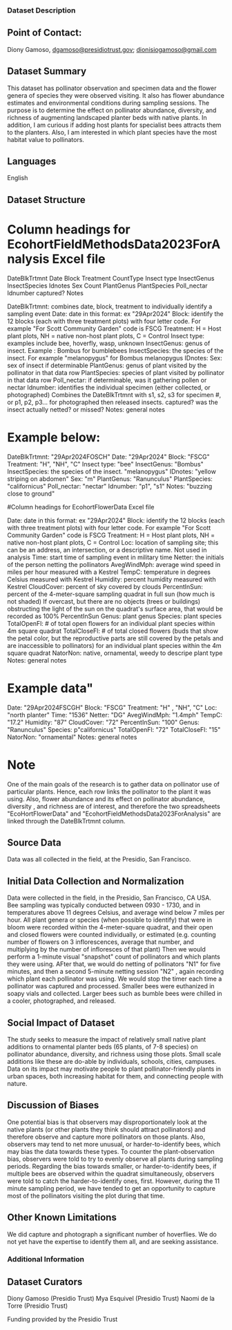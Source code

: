 ### Dataset Description


## Point of Contact: 
Diony Gamoso, dgamoso@presidiotrust.gov; dionisiogamoso@gmail.com
## Dataset Summary
This dataset has pollinator observation and specimen data and the flower genera of species they were observed visiting.  It also has flower abundance estimates and environmental conditions during sampling sessions.
The purpose is to determine the effect on pollinator abundance, diversity, and richness of augmenting landscaped planter beds with native plants. In addition, I am curious if adding host plants for specialist bees attracts them to the planters.   Also, I am interested in which plant species have the most habitat value to pollinators.

## Languages
English

## Dataset Structure
# Column headings for EcohortFieldMethodsData2023ForAnalysis Excel file
DateBlkTrtmnt	Date	Block	Treatment	CountType	Insect type	InsectGenus	InsectSpecies	Idnotes	Sex	Count	PlantGenus	PlantSpecies	Poll_nectar	Idnumber	captured?	Notes		

DateBlkTrtmnt: combines date, block, treatment to individually identify a sampling event
Date: date in this format: ex "29Apr2024"
Block:  identify the 12 blocks (each with three treatment plots) with four letter code.  For example "For Scott Community Garden" code is FSCG
Treatment: H = Host plant plots, NH = native non-host plant plots, C = Control
Insect type:  examples include bee, hoverfly, wasp, unknown
InsectGenus: genus of insect.  Example :  Bombus for bumblebees
InsectSpecies: the species of the insect.  For example "melanopygus" for Bombus melanopygus
IDnotes:
Sex: sex of insect if determinable
PlantGenus: genus of plant visited by the pollinator in that data row
PlantSpecies: species of plant visited by pollinator in that data row
Poll_nectar:  if determinable, was it gathering pollen or nectar
Idnumber:  identifies the individual specimen (either collected, or photographed)		Combines the DateBlkTrtmnt with s1, s2, s3 for specimen #,  or p1, p2, p3... for photographed then released insects.
captured? was the insect actually netted? or missed?
Notes:  general notes 				
# Example below:
DateBlkTrtmnt: "29Apr2024FOSCH"
Date: "29Apr2024"
Block:  "FSCG"
Treatment: "H", "NH", "C"
Insect type:  "bee"
InsectGenus: "Bombus"
InsectSpecies: the species of the insect.  "melanopygus"
IDnotes: "yellow striping on abdomen"
Sex: "m"
PlantGenus: "Ranunculus"
PlantSpecies: "californicus"
Poll_nectar:  "nectar"
Idnumber:  "p1", "s1"
Notes:  "buzzing close to ground"		
					

#Column headings for EcohortFlowerData Excel file					
			
Date: date in this format: ex "29Apr2024"
Block:  identify the 12 blocks (each with three treatment plots) with four letter code.  For example "For Scott Community Garden" code is FSCG
Treatment: H = Host plant plots, NH = native non-host plant plots, C = Control
Loc: location of sampling site; this can be an address, an intersection, or a descriptive name.  Not used in analysis
Time:  start time of sampling event in military time
Netter:  the initials of the person netting the pollinators
AvegWindMph:  average wind speed in miles per hour measured with a Kestrel
TempC:  temperature in degrees Celsius measured with Kestrel
Humidity: percent humidity measured with Kestrel
CloudCover: percent of sky covered by clouds
PercentInSun: percent of the 4-meter-square sampling quadrat in full sun (how much is not shaded)
If overcast, but there are no objects (trees or buildings) obstructing the light of the sun on the quadrat's surface area, that would be recorded as 100% PercentInSun
Genus: plant genus
Species: plant species
TotalOpenFl: # of total open flowers for an individual plant species within 4m square quadrat
TotalCloseFl: # of total closed flowers (buds that show the petal color, but the reproductive parts are still covered by the petals and are inaccessible to pollinators) for an individual plant species within the 4m square quadrat
NatorNon: native, ornamental, weedy to descripe plant type
Notes: general notes

# Example data"
Date:  "29Apr2024FSCGH"
Block:   "FSCG"
Treatment: "H" , "NH", "C"
Loc: "north planter"
Time:  "1536"
Netter:  "DG"
AvegWindMph:  "1.4mph" 
TempC:  "17.2"
Humidity: "87"
CloudCover: "72"
PercentInSun: "100"
Genus: "Ranunculus"
Species: p"californicus"
TotalOpenFl: "72"
TotalCloseFl: "15"
NatorNon: "ornamental"
Notes: general notes					

# Note
One of the main goals of the research is to gather data on pollinator use of particular plants.  Hence, each row links the pollinator to the plant it was using.  Also, flower abundance and its effect on pollinator abundance, diversity , and richness are of interest, and therefore the two spreadsheets "EcoHortFlowerData" and "EcohortFieldMethodsData2023ForAnalysis" are linked through the DateBlkTrtmnt column.

## Source Data
Data was all collected in the field, at the Presidio, San Francisco.

## Initial Data Collection and Normalization

Data were collected in the field, in the Presidio, San Francisco, CA   USA.  
Bee sampling was typically conducted between 0930 - 1730, and in temperatures above 11 degrees Celsius, and average wind below 7 miles per hour.
All plant genera or species (when possible to identify) that were in bloom were recorded within the 4-meter-square quadrat, and their open and closed flowers were counted individually, or estimated (e.g. counting number of flowers on 3 inflorescences, average that number, and multiplying by the number of infloresces of that plant)  Then we would perform a 1-minute visual "snapshot" count of pollinators and which plants they were using. AFter that, we would do netting of pollinators "N1" for five minutes, and then a second 5-minute netting session "N2" , again recording which plant each pollinator was using.  We would stop the timer each time a pollinator was captured and processed.  Smaller bees were euthanized in soapy vials and collected.  Larger bees such as bumble bees were chilled in a cooler, photographed, and released.


## Social Impact of Dataset
The study seeks to measure the impact of relatively small native plant additions to ornamental planter beds (65 plants, of 7-8 species) on pollinator abundance, diversity, and richness using those plots.  Small scale additions like these are do-able by individuals, schools, cities, campuses.  Data on its impact may motivate people to plant pollinator-friendly plants in urban spaces, both increasing habitat for them, and connecting people with nature.


## Discussion of Biases
One potential bias is that observers may disproportionately look at the native plants (or other plants they think should attract pollinators) and therefore observe and capture more pollinators on those plants.   Also, observers may tend to net more unusual, or harder-to-identify bees, which may bias the data towards these types.  To counter the plant-observation bias, observers were told to try to evenly observe all plants during sampling periods.  Regarding the bias towards smaller, or harder-to-identify bees,  if multiple bees are observed within the quadrat simultaneously, observers were told to catch the harder-to-identify ones, first.  However, during the 11 minute sampling period, we have tended to get an opportunity to capture most of the pollinators visiting the plot during that time.

## Other Known Limitations
We did capture and photograph a significant number of hoverflies.  We do not yet have the expertise to identify them all, and are seeking assistance. 

### Additional Information
## Dataset Curators
Diony Gamoso (Presidio Trust)
Mya Esquivel (Presidio Trust)
Naomi de la Torre (Presidio Trust)

Funding provided by the Presidio Trust




